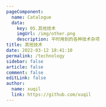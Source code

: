```yaml
---
pageComponent: 
  name: Catalogue
  data: 
    key: 05.其他技术
    imgUrl: /img/other.png
    description: 平时用到的各种技术杂项
title: 其他技术
date: 2022-03-12 18:41:10
permalink: /technology
sidebar: false
article: false
comment: false
editLink: false
author: 
  name: xuqil
  link: https://github.com/xuqil
---
```

